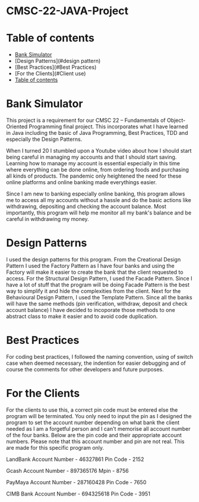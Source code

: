 # CMSC-22-JAVA-Project

# Table of contents

- [Bank Simulator](#project-title)
- [Design Patterns](#design pattern)
- [Best Practices](#Best Practices)
- [For the Clients](#Client use)
- [Table of contents](#table-of-contents)

# Bank Simulator

   This project is a requirement for our CMSC 22 – Fundamentals of Object-Oriented Programming final project. This incorporates what I have learned in Java including the basic of Java Programming, Best Practices, TDD and especially the Design Patterns. 
   
   When I turned 20 I stumbled upon a Youtube video about how I should start being careful in managing my accounts and that I should start saving. Learning how to manage my account is essential especially in this time where everything can be done online, from ordering foods and purchasing all kinds of products. The pandemic only heightened the need for these online platforms and online banking made everythings easier. 
  
  Since I am new to banking especially online banking, this program allows me to access all my accounts without a hassle and do the basic actions like withdrawing, depositing and checking the account balance. Most importantly, this program will help me monitor all my bank's balance and be careful in withdrawing my money.

# Design Patterns
  I used the design patterns for this program. From the Creational Design Pattern I used the Factory Pattern as I have four banks and using the Factory will make it easier to create the bank that the client requested to access. For the Structural Design Pattern, I used the Facade Pattern. Since I have a lot of stuff that the program will be doing Facade Pattern is the best way to simplify it and hide the complexities from the client. Next for the Behavioural Design Pattern, I used the Template Pattern. Since all the banks will have the same methods (pin verification, withdraw, deposit and check account balance) I have decided to incoporate those methods to one abstract class to make it easier and to avoid code duplication.

# Best Practices

  For coding best practices, I followed the naming convention, using of switch case when deemed necessary, the indention for easier debugging and of course the comments for other developers and future purposes.
  
# For the Clients
  For the clients to use this, a correct pin code must be entered else the program will be terminated. You only need to input the pin as I designed the program to set the account number depending on what bank the client needed as I am a forgetful person and I can't memorise all account number of the four banks. Below are the pin code and their appropriate account numbers. Please note that this account number and pin are not real. This are made for this specific program only.
  
  LandBank
  Account Number -  46327861
  Pin Code       - 2152
  
  Gcash
  Account Number - 897365176
  Mpin           - 8756
  
  PayMaya
  Account Number - 287160428
  Pin Code       - 7650
  
  CIMB Bank
  Account Number - 694325618
  Pin Code       - 3951
